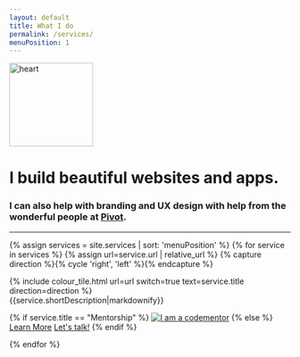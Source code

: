 ```yaml
--- 
layout: default 
title: What I do
permalink: /services/
menuPosition: 1
--- 
```


<div class="text-center">
    <img class="inline-block" src="{{'/images/Heartxhdpi.png'|relative_url}}" style="width: 150px" alt="heart">
    <h1>I build beautiful websites and apps.</h1>
    <h3>I can also help with branding and UX design with help from the wonderful people at <a href="http://letspivot.com/">Pivot</a>.</h3>
    <hr>
</div>

<div class="row">
  <div class="col-xs-12">
    <div class="spacer-70"></div>
  </div>
</div>

{% assign services = site.services | sort: 'menuPosition' %}
{% for service in services %}
  {% assign url=service.url | relative_url %}
  {% capture direction %}{% cycle 'right', 'left' %}{% endcapture %}
  <div class="row">
      <div class="col-xs-12 col-sm-6 {% if direction == 'left' %}col-sm-push-6{% endif %}">
        {% include colour_tile.html url=url switch=true text=service.title direction=direction %}
      </div>
      <div class="col-xs-12 col-sm-6 {% if direction == 'left' %}col-sm-pull-6{% endif %}">
        {{service.shortDescription|markdownify}}
        <p>
          {% if service.title == "Mentorship" %}
            <a href="https://www.codementor.io/raphaeltm?utm_source=github&utm_medium=button&utm_term=raphaeltm&utm_campaign=github"><img src="https://cdn.codementor.io/badges/i_am_a_codementor_dark.svg" alt="I am a codementor" style="max-width:100%"/></a>
          {% else %}
            <a href="{{service.url|relative_url}}" class="btn btn-default">Learn More</a>
            <a href="#" class="drift-open-chat btn btn-primary" data-msg="{{service.driftMsg|default:'Let me know what I can do for you!'}}">Let's talk!</a>
          {% endif %}
        </p>
      </div>
      <div class="col-xs-12">
        <div class="spacer-120"></div>
      </div>
  </div>
{% endfor %}